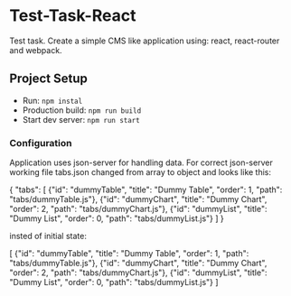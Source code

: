 # Test-Task-React
Test task. Create a simple CMS like application using: react, react-router and webpack.

## Project Setup
- Run: `npm instal`
- Production build: `npm run build`
- Start dev server: `npm run start`

### Configuration
Application uses json-server for handling data. For correct json-server working file tabs.json changed from array to object and looks like this:

{
 "tabs": [
   {"id": "dummyTable", "title": "Dummy Table", "order": 1, "path": "tabs/dummyTable.js"},
   {"id": "dummyChart", "title": "Dummy Chart", "order": 2, "path": "tabs/dummyChart.js"},
   {"id": "dummyList", "title": "Dummy List", "order": 0, "path": "tabs/dummyList.js"}
 ]
}

insted of initial state:

[
   {"id": "dummyTable", "title": "Dummy Table", "order": 1, "path": "tabs/dummyTable.js"},
   {"id": "dummyChart", "title": "Dummy Chart", "order": 2, "path": "tabs/dummyChart.js"},
   {"id": "dummyList", "title": "Dummy List", "order": 0, "path": "tabs/dummyList.js"}
 ]